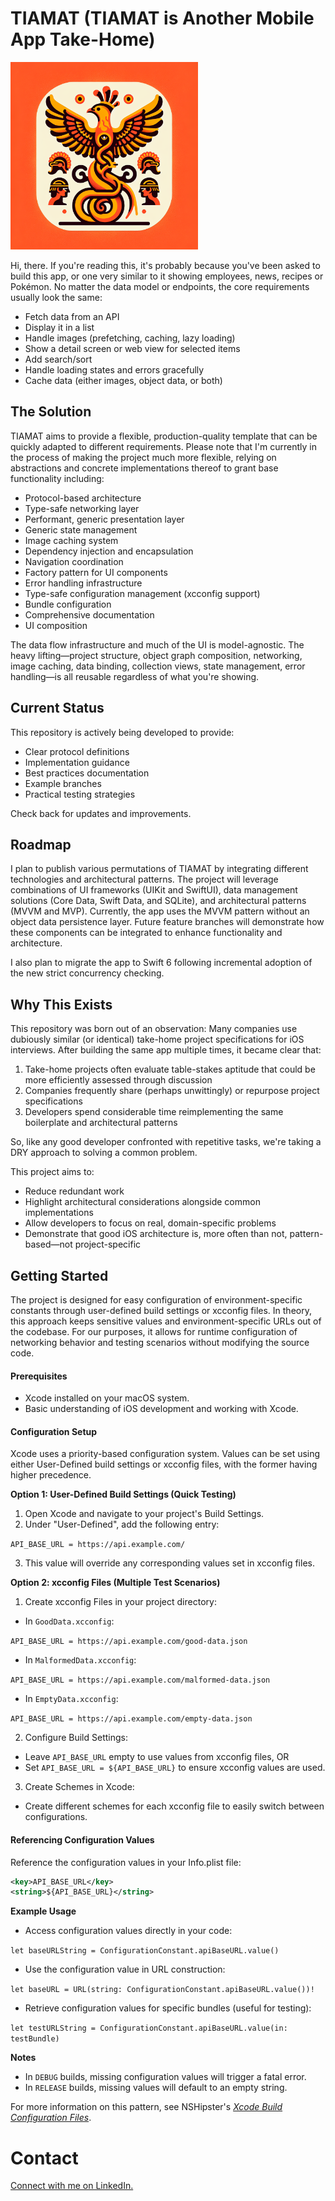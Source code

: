 # TIAMAT (TIAMAT is Another Mobile App Take-Home)
<img src="TIAMAT/Assets.xcassets/tiamat.imageset/tiamat.png" width="300" alt="TIAMAT">

Hi, there. If you're reading this, it's probably because you've been asked to build this app, or one very similar to it showing employees, news, recipes or Pokémon. No matter the data model or endpoints, the core requirements usually look the same: 
- Fetch data from an API
- Display it in a list
- Handle images (prefetching, caching, lazy loading)
- Show a detail screen or web view for selected items
- Add search/sort
- Handle loading states and errors gracefully
- Cache data (either images, object data, or both)

## The Solution
TIAMAT aims to provide a flexible, production-quality template that can be quickly adapted to different requirements. Please note that I'm currently in the process of making the project much more flexible, relying on abstractions and concrete implementations thereof to grant base functionality including: 
- Protocol-based architecture
- Type-safe networking layer
- Performant, generic presentation layer
- Generic state management
- Image caching system
- Dependency injection and encapsulation
- Navigation coordination
- Factory pattern for UI components
- Error handling infrastructure
- Type-safe configuration management (xcconfig support)
- Bundle configuration
- Comprehensive documentation
- UI composition

The data flow infrastructure and much of the UI is model-agnostic. The heavy lifting—project structure, object graph composition, networking, image caching,  data binding, collection views, state management, error handling—is all reusable regardless of what you're showing. 

## Current Status
This repository is actively being developed to provide:
- Clear protocol definitions
- Implementation guidance
- Best practices documentation
- Example branches
- Practical testing strategies

Check back for updates and improvements.

## Roadmap

I plan to publish various permutations of TIAMAT by integrating different technologies and architectural patterns. The project will leverage combinations of UI frameworks (UIKit and SwiftUI), data management solutions (Core Data, Swift Data, and SQLite), and architectural patterns (MVVM and MVP). Currently, the app uses the MVVM pattern without an object data persistence layer. Future feature branches will demonstrate how these components can be integrated to enhance functionality and architecture.

I also plan to migrate the app to Swift 6 following incremental adoption of the new strict concurrency checking.

## Why This Exists

This repository was born out of an observation: Many companies use dubiously similar (or identical) take-home project specifications for iOS interviews. After building the same app multiple times, it became clear that:

1. Take-home projects often evaluate table-stakes aptitude that could be more efficiently assessed through discussion
2. Companies frequently share (perhaps unwittingly) or repurpose project specifications
3. Developers spend considerable time reimplementing the same boilerplate and architectural patterns

So, like any good developer confronted with repetitive tasks, we're taking a DRY approach to solving a common problem.

This project aims to:
- Reduce redundant work 
- Highlight architectural considerations alongside common implementations
- Allow developers to focus on real, domain-specific problems 
- Demonstrate that good iOS architecture is, more often than not, pattern-based—not project-specific


## Getting Started

The project is designed for easy configuration of environment-specific constants through user-defined build settings or xcconfig files. In theory, this approach keeps sensitive values and environment-specific URLs out of the codebase. For our purposes, it allows for runtime configuration of networking behavior and testing scenarios without modifying the source code.

#### Prerequisites
- Xcode installed on your macOS system.
- Basic understanding of iOS development and working with Xcode.

#### Configuration Setup
Xcode uses a priority-based configuration system. Values can be set using either User-Defined build settings or xcconfig files, with the former having higher precedence.

**Option 1: User-Defined Build Settings (Quick Testing)**
1. Open Xcode and navigate to your project's Build Settings.
2. Under "User-Defined", add the following entry:

`API_BASE_URL = https://api.example.com/`

3. This value will override any corresponding values set in xcconfig files.
    
**Option 2: xcconfig Files (Multiple Test Scenarios)**
1. Create xcconfig Files in your project directory:

- In `GoodData.xcconfig`:

`API_BASE_URL = https://api.example.com/good-data.json`

- In `MalformedData.xcconfig`:

`API_BASE_URL = https://api.example.com/malformed-data.json`

- In `EmptyData.xcconfig`:

`API_BASE_URL = https://api.example.com/empty-data.json`

2. Configure Build Settings:
- Leave `API_BASE_URL` empty to use values from xcconfig files, OR
- Set `API_BASE_URL = ${API_BASE_URL}` to ensure xcconfig values are used.

3. Create Schemes in Xcode:
- Create different schemes for each xcconfig file to easily switch between configurations.

#### Referencing Configuration Values
Reference the configuration values in your Info.plist file:
```xml
<key>API_BASE_URL</key>
<string>${API_BASE_URL}</string>
```
**Example Usage**

- Access configuration values directly in your code:

`let baseURLString = ConfigurationConstant.apiBaseURL.value()`

- Use the configuration value in URL construction:

`let baseURL = URL(string: ConfigurationConstant.apiBaseURL.value())!`

- Retrieve configuration values for specific bundles (useful for testing):

`let testURLString = ConfigurationConstant.apiBaseURL.value(in: testBundle)`

**Notes**
- In `DEBUG` builds, missing configuration values will trigger a fatal error.
- In `RELEASE` builds, missing values will default to an empty string.

For more information on this pattern, see NSHipster's [*Xcode Build Configuration Files*](https://nshipster.com/xcconfig/).

# Contact

[Connect with me on LinkedIn.](https://www.linkedin.com/in/coreybeebe)
